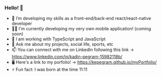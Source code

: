 ### Hello! 👋

- 🔭 I’m developing my skills as a front-end/back-end react/react-native developer
- 👨‍💻 I'm currently developing my very own mobile application! (coming soon)
- 🌱 I am working with TypeScript and JavaScript
- 💬 Ask me about my projects, social life, sports, etc
- 📫 You can connect with me on LinkedIn following this link -> https://www.linkedin.com/in/kadin-pegram-15982118b/
- 🖥️ Here's a link to my porfolio! -> https://kepegram.github.io/myPortfolio/
- ⚡ Fun fact: I was born at the time 11:11
